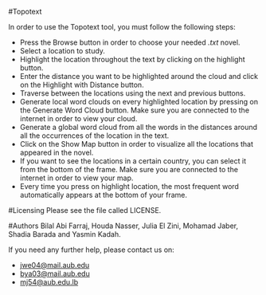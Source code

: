 #Topotext 

In order to use the Topotext  tool, you must follow the following steps:
 - Press the Browse button in order to choose your needed *.txt* novel.
 - Select a location to study.
 - Highlight the location throughout the text by clicking on the highlight button.
 - Enter the distance you want to be highlighted around the cloud and click on the Highlight with Distance button.
 - Traverse between the locations using the next and previous buttons.
 - Generate local word clouds on every highlighted location by pressing on the Generate Word Cloud button. Make sure you are connected to the internet in order to view your cloud.
 - Generate a global word cloud from all the words in the distances around all the occurrences of the location in the text.
 - Click on the Show Map button in order to visualize all the locations that appeared in the novel.
 - If you want to see the locations in a certain country, you can select it from the bottom of the frame. Make sure you are connected to the internet in order to view your map.
 - Every time you press on highlight location, the most frequent word automatically appears at the bottom of your frame.


#Licensing
Please see the file called LICENSE.

#Authors
Bilal Abi Farraj, Houda Nasser, Julia El Zini, Mohamad Jaber, Shadia Barada and Yasmin Kadah. 


If you need any further help, please contact us on:
 - jwe04@mail.aub.edu
 - bya03@mail.aub.edu
 - mj54@aub.edu.lb


